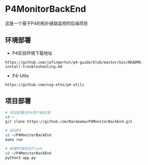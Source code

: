 # P4MonitorBackEnd

这是一个基于P4的拓扑链路监控的后端项目

## 环境部署

- P4实验环境下载地址

```
https://github.com/jafingerhut/p4-guide/blob/master/bin/README-install-troubleshooting.md
```

- P4-Utils

```
https://github.com/nsg-ethz/p4-utils
```

## 项目部署

```bash
# 项目部署在P4用户根目录
cd ~
git clone https://github.com/Barabama/P4MonitorBackEnd.git
```

```bash
# 启动P4
cd ~/P4MonitorBackEnd
make run
```

```bash
# 新建终端启动flask
cd ~/P4MonitorBackEnd
python3 app.py
```
